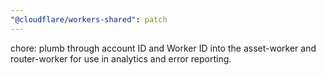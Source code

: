 ```yaml
---
"@cloudflare/workers-shared": patch
---
```


chore: plumb through account ID and Worker ID into the asset-worker and router-worker for use in analytics and error reporting.
